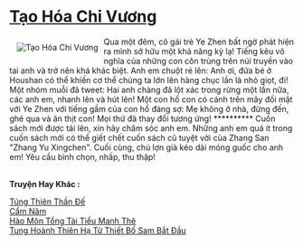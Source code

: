 <a href="https://truyentiki.com/tao-hoa-chi-vuong.30501/" title="Tạo Hóa Chi Vương"><h1>Tạo Hóa Chi Vương</h1></a><div style="display:table"><img align="right" style="float: left; padding: 10px;" src="https://truyentiki.com/a/img/str/src/30501.jpg" alt="Tạo Hóa Chi Vương">Qua một đêm, cô gái trẻ Ye Zhen bất ngờ phát hiện ra mình sở hữu một khả năng kỳ lạ! Tiếng kêu vô nghĩa của những con côn trùng trên núi truyền vào tai anh và trở nên khá khác biệt. Anh em chuột ré lên: Anh ơi, đứa bé ở Houshan có thể khiến cơ thể chúng ta lớn lên hàng chục lần là nhỏ giọt, đi! Một nhóm muỗi đã tweet: Hai anh chàng đã lột xác trong rừng một lần nữa, các anh em, nhanh lên và hút lên! Một con hổ con có cánh trên mây đối mặt với Ye Zhen với tiếng gầm của con hổ đáng sợ: Mẹ không ở nhà, đừng đến, ghé qua và ăn thịt con! Mọi thứ đã thay đổi tương ứng! ********** Cuốn sách mới được tải lên, xin hãy chăm sóc anh em. Những anh em quá ít trong cuốn sách mới có thể giết chết cuốn sách cũ tuyệt vời của Zhang San "Zhang Yu Xingchen". Cuối cùng, chú lợn già kéo dài móng guốc cho anh em! Yêu cầu bình chọn, nhấp, thu thập!</div><p><br><b>Truyện Hay Khác :</b></p><a href="https://truyentiki.com/tung-thien-than-de.30500/" alt="Túng Thiên Thần Đế">Túng Thiên Thần Đế</a><br/><a href="https://www.plurk.com/p/nul6f7" alt="Cẩm Năm">Cẩm Năm</a><br/><a href="https://github.com/nownovels/truyenhay/tree/master/truyenhay/30431/README.md" alt="Hào Môn Tổng Tài Tiểu Manh Thê">Hào Môn Tổng Tài Tiểu Manh Thê</a><br/><a href="https://github.com/nownovels/top500/tree/master/truyenhay/33619/" alt="Tung Hoành Thiên Hạ Từ Thiết Bố Sam Bắt Đầu">Tung Hoành Thiên Hạ Từ Thiết Bố Sam Bắt Đầu</a><br/>